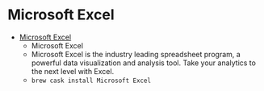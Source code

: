# Microsoft Excel
- [Microsoft Excel](https://products.office.com/en-US/excel)
  -  Microsoft Excel
  - Microsoft Excel is the industry leading spreadsheet program, a powerful data visualization and analysis tool. Take your analytics to the next level with Excel.
  - `brew cask install Microsoft Excel`
